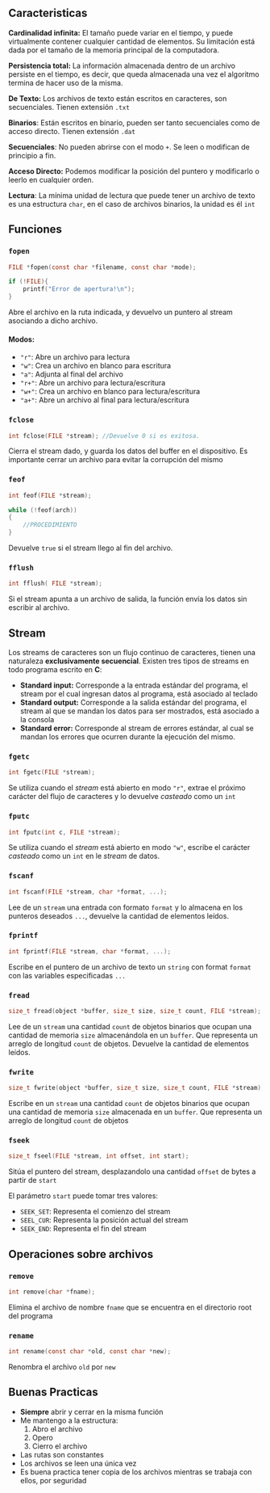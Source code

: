 ## Caracteristicas

**Cardinalidad infinita:** El tamaño puede variar en el tiempo, y puede virtualmente contener cualquier cantidad de elementos. Su limitación está dada por el tamaño de la memoria principal de la computadora.

**Persistencia total:** La información almacenada dentro de un archivo persiste en el tiempo, es decir, que queda almacenada una vez el algoritmo termina de hacer uso de la misma.

**De Texto:** Los archivos de texto están escritos en caracteres, son secuenciales. Tienen extensión `.txt`

**Binarios**: Están escritos en binario, pueden ser tanto secuenciales como de acceso directo. Tienen extensión `.dat`

**Secuenciales**: No pueden abrirse con el modo `+`. Se leen o modifican de principio a fin.

**Acceso Directo:** Podemos modificar la posición del puntero y modificarlo o leerlo en cualquier orden.

**Lectura**: La mínima unidad de lectura que puede tener un archivo de texto es una estructura `char`, en el caso de archivos binarios, la unidad es él `int`

## Funciones

### `fopen`

```c
FILE *fopen(const char *filename, const char *mode);

if (!FILE){
	printf("Error de apertura!\n");
}
```

Abre el archivo en la ruta indicada, y devuelvo un puntero al stream asociando a dicho archivo.

#### Modos:

- `"r"`: Abre un archivo para lectura
- `"w"`: Crea un archivo en blanco para escritura
- `"a"`: Adjunta al final del archivo
- `"r+"`: Abre un archivo para lectura/escritura
- `"w+"`: Crea un archivo en blanco para lectura/escritura
- `"a+"`: Abre un archivo al final para lectura/escritura

### `fclose`

```c
int fclose(FILE *stream); //Devuelve 0 si es exitosa.
```

Cierra el stream dado, y guarda los datos del buffer en el dispositivo. Es importante cerrar un archivo para evitar la corrupción del mismo

### `feof`

```c
int feof(FILE *stream);

while (!feof(arch))
{
	//PROCEDIMIENTO
}
```

Devuelve `true` si el stream llego al fin del archivo.

### `fflush`

```c
int fflush( FILE *stream);
```

Si el stream apunta a un archivo de salida, la función envía los datos sin escribir al archivo.

## Stream

Los streams de caracteres son un flujo continuo de caracteres, tienen una naturaleza **exclusivamente secuencial**. Existen tres tipos de streams en todo programa escrito en **C**:

- **Standard input:** Corresponde a la entrada estándar del programa, el stream por el cual ingresan datos al programa, está asociado al teclado
- **Standard output:** Corresponde a la salida estándar del programa, el stream al que se mandan los datos para ser mostrados, está asociado a la consola
- **Standard error:** Corresponde al stream de errores estándar, al cual se mandan los errores que ocurren durante la ejecución del mismo.

### `fgetc`

```c
int fgetc(FILE *stream);
```

Se utiliza cuando el *stream* está abierto en modo `"r"`, extrae el próximo carácter del flujo de caracteres y lo devuelve *casteado* como un `int`

### `fputc`

```c
int fputc(int c, FILE *stream);
```

Se utiliza cuando el *stream* está abierto en modo `"w"`, escribe el carácter *casteado* como un `int` en le *stream* de datos.

### `fscanf`

```c
int fscanf(FILE *stream, char *format, ...);
```

Lee de un `stream` una entrada con formato `format` y lo almacena en los punteros deseados `...`, devuelve la cantidad de elementos leídos.

### `fprintf`

```c
int fprintf(FILE *stream, char *format, ...);
```

Escribe en el puntero de un archivo de texto un `string` con format `format` con las variables especificadas `...`

### `fread`

```c
size_t fread(object *buffer, size_t size, size_t count, FILE *stream);
```

Lee de un `stream` una cantidad `count` de objetos binarios que ocupan una cantidad de memoria `size` almacenándola en un `buffer`. Que representa un arreglo de longitud `count` de objetos. Devuelve la cantidad de elementos leídos.

### `fwrite`

```c
size_t fwrite(object *buffer, size_t size, size_t count, FILE *stream);
```

Escribe en un `stream` una cantidad `count` de objetos binarios que ocupan una cantidad de memoria `size` almacenada en un `buffer`. Que representa un arreglo de longitud `count` de objetos

### `fseek`

```c
size_t fseel(FILE *stream, int offset, int start);
```

Sitúa el puntero del stream, desplazandolo una cantidad `offset` de bytes a partir de `start`

El parámetro `start` puede tomar tres valores:

- `SEEK_SET`: Representa el comienzo del stream
- `SEEL_CUR`: Representa la posición actual del stream
- `SEEK_END`: Representa el fin del stream

## Operaciones sobre archivos

### `remove`

```c
int remove(char *fname);
```

Elimina el archivo de nombre `fname` que se encuentra en el directorio root del programa

### `rename`

```c
int rename(const char *old, const char *new);
```

Renombra el archivo `old` por `new`

## Buenas Practicas

- **Siempre** abrir y cerrar en la misma función
- Me mantengo a la estructura:
	1. Abro el archivo
	2. Opero
	3. Cierro el archivo
- Las rutas son constantes
- Los archivos se leen una única vez
- Es buena practica tener copia de los archivos mientras se trabaja con ellos, por seguridad
